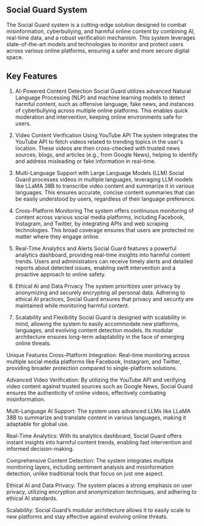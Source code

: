 ## Social Guard System
The Social Guard system is a cutting-edge solution designed to combat misinformation, cyberbullying, and harmful online content by combining AI, real-time data, and a robust verification mechanism. This system leverages state-of-the-art models and technologies to monitor and protect users across various online platforms, ensuring a safer and more secure digital space.

## Key Features
1. AI-Powered Content Detection
Social Guard utilizes advanced Natural Language Processing (NLP) and machine learning models to detect harmful content, such as offensive language, fake news, and instances of cyberbullying across multiple online platforms. This enables quick moderation and intervention, keeping online environments safe for users.

2. Video Content Verification Using YouTube API
The system integrates the YouTube API to fetch videos related to trending topics in the user's location. These videos are then cross-checked with trusted news sources, blogs, and articles (e.g., from Google News), helping to identify and address misleading or fake information in real-time.

3. Multi-Language Support with Large Language Models (LLM)
Social Guard processes videos in multiple languages, leveraging LLM models like LLaMA 38B to transcribe video content and summarize it in various languages. This ensures accurate, concise content summaries that can be easily understood by users, regardless of their language preference.

4. Cross-Platform Monitoring
The system offers continuous monitoring of content across various social media platforms, including Facebook, Instagram, and Twitter, by integrating APIs and web scraping technologies. This broad coverage ensures that users are protected no matter where they engage online.

5. Real-Time Analytics and Alerts
Social Guard features a powerful analytics dashboard, providing real-time insights into harmful content trends. Users and administrators can receive timely alerts and detailed reports about detected issues, enabling swift intervention and a proactive approach to online safety.

6. Ethical AI and Data Privacy
The system prioritizes user privacy by anonymizing and securely encrypting all personal data. Adhering to ethical AI practices, Social Guard ensures that privacy and security are maintained while monitoring harmful content.

7. Scalability and Flexibility
Social Guard is designed with scalability in mind, allowing the system to easily accommodate new platforms, languages, and evolving content detection models. Its modular architecture ensures long-term adaptability in the face of emerging online threats.

Unique Features
Cross-Platform Integration: Real-time monitoring across multiple social media platforms like Facebook, Instagram, and Twitter, providing broader protection compared to single-platform solutions.

Advanced Video Verification: By utilizing the YouTube API and verifying video content against trusted sources such as Google News, Social Guard ensures the authenticity of online videos, effectively combating misinformation.

Multi-Language AI Support: The system uses advanced LLMs like LLaMA 38B to summarize and translate content in various languages, making it adaptable for global use.

Real-Time Analytics: With its analytics dashboard, Social Guard offers instant insights into harmful content trends, enabling fast intervention and informed decision-making.

Comprehensive Content Detection: The system integrates multiple monitoring layers, including sentiment analysis and misinformation detection, unlike traditional tools that focus on just one aspect.

Ethical AI and Data Privacy: The system places a strong emphasis on user privacy, utilizing encryption and anonymization techniques, and adhering to ethical AI standards.

Scalability: Social Guard’s modular architecture allows it to easily scale to new platforms and stay effective against evolving online threats.
